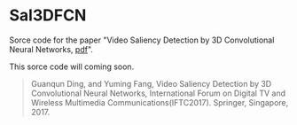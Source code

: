 # Sal3DFCN
Sorce code for the paper "Video Saliency Detection by 3D Convolutional Neural Networks, [pdf](https://arxiv.org/abs/1807.04514)". 

This sorce code will coming soon.


> Guanqun Ding, and Yuming Fang, Video Saliency Detection by 3D Convolutional Neural Networks, International Forum on Digital TV and Wireless Multimedia Communications(IFTC2017). Springer, Singapore, 2017.
